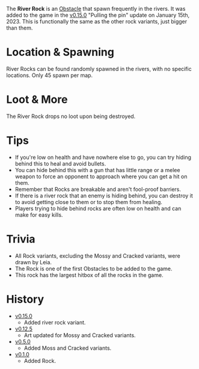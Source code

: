 The **River Rock** is an [Obstacle](/obstacles) that spawn frequently in the rivers. It was added to the game in the [v0.15.0](https://github.com/HasangerGames/suroi/releases/tag/v0.15.0) "Pulling the pin" update on January 15th, 2023. This is functionally the same as the other rock variants, just bigger than them.

# Location & Spawning

River Rocks can be found randomly spawned in the rivers, with no specific locations. Only 45 spawn per map.

# Loot & More

The River Rock drops no loot upon being destroyed.

# Tips

- If you're low on health and have nowhere else to go, you can try hiding behind this to heal and avoid bullets.
- You can hide behind this with a gun that has little range or a melee weapon to force an opponent to approach where you can get a hit on them.
- Remember that Rocks are breakable and aren't fool-proof barriers.
- If there is a river rock that an enemy is hiding behind, you can destroy it to avoid getting close to them or to stop them from healing.
- Players trying to hide behind rocks are often low on health and can make for easy kills.

# Trivia

- All Rock variants, excluding the Mossy and Cracked variants, were drawn by Leia.
- The Rock is one of the first Obstacles to be added to the game.
- This rock has the largest hitbox of all the rocks in the game.

# History

- [v0.15.0](https://github.com/HasangerGames/suroi/releases/tag/v0.15.0)
  - Added river rock variant.
- [v0.12.5](https://github.com/HasangerGames/suroi/releases/tag/v0.12.5)
  - Art updated for Mossy and Cracked variants.
- [v0.5.0](https://github.com/HasangerGames/suroi/releases/tag/v0.5.0)
  - Added Moss and Cracked variants.
- [v0.1.0](https://github.com/HasangerGames/suroi/releases/tag/v0.1.0)
  - Added Rock.
